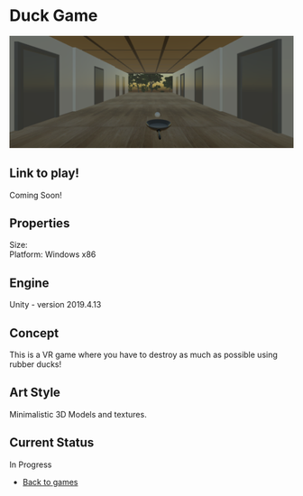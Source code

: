 # Duck Game
![DuckGameBanner](/images/duckGame/duckGame.PNG)

## Link to play!
Coming Soon!

## Properties
Size:<br>
Platform: Windows x86

## Engine
Unity - version 2019.4.13

## Concept
This is a VR game where you have to destroy as much as possible using rubber ducks! 

## Art Style
Minimalistic 3D Models and textures.

## Current Status
In Progress

- [Back to games](/markdown/core/games.html)

